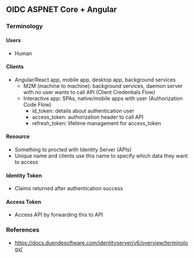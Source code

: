 ## OIDC ASPNET Core + Angular

### Terminology
#### Users
- Human
#### Clients
- Angular/React app, mobile app, desktop app, background services
  - M2M (machine to machine): background services, daemon server with no user wants to call API (Client Credentials Flow)
  - Interactive app: SPAs, native/mobile apps with user (Authorization Code Flow)
    - id_token: details about authentication user
    - access_token: authorization header to call API
    - refresh_token: lifetime management for access_token
#### Resource
- Something to procted with Identity Server (APIs)
- Unique name and clients use this name to specify which data they want to access
#### Identity Token
- Claims returned after authentication success
#### Access Token
- Access API by forwarding this to API
### References
- https://docs.duendesoftware.com/identityserver/v6/overview/terminology/